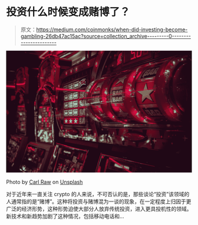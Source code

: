 # 投资什么时候变成赌博了？

> 原文：<https://medium.com/coinmonks/when-did-investing-become-gambling-26db47ac15ac?source=collection_archive---------0----------------------->

![](img/705de6ce12695c0fb28f718f6f2d456e.png)

Photo by [Carl Raw](https://unsplash.com/photos/7H7KVCihBvI?utm_source=unsplash&utm_medium=referral&utm_content=creditCopyText) on [Unsplash](https://unsplash.com/search/photos/gambling?utm_source=unsplash&utm_medium=referral&utm_content=creditCopyText)

对于近年来一直关注 crypto 的人来说，不可否认的是，那些谈论“投资”该领域的人通常指的是“赌博”。这种将投资与赌博混为一谈的现象，在一定程度上归因于更广泛的经济形势，这种形势迫使大部分人放弃传统投资，进入更具投机性的领域。新技术和新趋势加剧了这种情况，包括移动电话和…